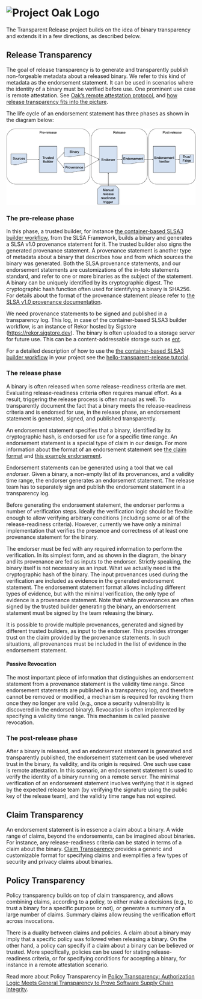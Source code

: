 <!-- Logo Start -->
<!-- An HTML element is intentionally used since GitHub recommends this approach to handle different images in dark/light modes. Ref: https://docs.github.com/en/get-started/writing-on-github/getting-started-with-writing-and-formatting-on-github/basic-writing-and-formatting-syntax#specifying-the-theme-an-image-is-shown-to -->
<!-- markdownlint-disable-next-line MD033 -->
<h1><picture><source media="(prefers-color-scheme: dark)" srcset="https://github.com/project-oak/oak/blob/main/docs/oak-logo/svgs/oak-transparent-release-negative-colour.svg?sanitize=true"><source media="(prefers-color-scheme: light)" srcset="https://github.com/project-oak/oak/blob/main/docs/oak-logo/svgs/oak-transparent-release.svg?sanitize=true"><img alt="Project Oak Logo" src="docs/oak-logo/svgs/oak-logo.svg?sanitize=true"></picture></h1>

The Transparent Release project builds on the idea of binary transparency and extends it in a few
directions, as described below.

## Release Transparency

The goal of release transparency is to generate and transparently publish non-forgeable metadata
about a released binary. We refer to this kind of metadata as the endorsement statement. It can be
used in scenarios where the identity of a binary must be verified before use. One prominent use case
is remote attestation. See
[Oak’s remote attestation protocol](https://github.com/project-oak/oak/blob/main/docs/remote-attestation.md),
and [how release transparency fits into the picture](docs/usecase.md).

The life cycle of an endorsement statement has three phases as shown in the diagram below:

![The journey of a software binary](docs/images/release-transparency.png)

### The pre-release phase

In this phase, a trusted builder, for instance
[the container-based SLSA3 builder workflow](https://github.com/slsa-framework/slsa-github-generator/blob/f14d71f7a0f58a45b6105c0b6d97c414328ceda0/internal/builders/docker/README.md),
from the SLSA Framework, builds a binary and generates a SLSA v1.0 provenance statement for it. The
trusted builder also signs the generated provenance statement. A provenance statement is another
type of metadata about a binary that describes how and from which sources the binary was generated.
Both the SLSA provenance statements, and our endorsement statements are customizations of the
in-toto statements standard, and refer to one or more binaries as the subject of the statement. A
binary can be uniquely identified by its cryptographic digest. The cryptographic hash function often
used for identifying a binary is SHA256. For details about the format of the provenance statement
please refer to [the SLSA v1.0 provenance documentation](https://slsa.dev/provenance/v1).

We need provenance statements to be signed and published in a transparency log. This log, in case of
the container-based SLSA3 builder workflow, is an instance of Rekor hosted by Sigstore
(https://rekor.sigstore.dev). The binary is often uploaded to a storage server for future use. This
can be a content-addressable storage such as [ent](https://github.com/google/ent).

For a detailed description of how to use the
[the container-based SLSA3 builder workflow](https://github.com/slsa-framework/slsa-github-generator/blob/f14d71f7a0f58a45b6105c0b6d97c414328ceda0/internal/builders/docker/README.md)
in your project see the
[hello-transparent-release tutorial](https://github.com/project-oak/hello-transparent-release).

### The release phase

A binary is often released when some release-readiness criteria are met. Evaluating
release-readiness criteria often requires manual effort. As a result, triggering the release process
is often manual as well. To transparently document the fact that a binary meets the
release-readiness criteria and is endorsed for use, in the release phase, an endorsement statement
is generated, signed, and published transparently.

An endorsement statement specifies that a binary, identified by its cryptographic hash, is endorsed
for use for a specific time range. An endorsement statement is a special type of claim in our
design. For more information about the format of an endorsement statement see
[the claim format](docs/claim-transparency.md#the-claim-format) and
[this example endorsement](schema/claim/v1/example.json).

Endorsement statements can be generated using a tool that we call _endorser_. Given a binary, a
non-empty list of its provenances, and a validity time range, the endorser generates an endorsement
statement. The release team has to separately sign and publish the endorsement statement in a
transparency log.

Before generating the endorsement statement, the endorser performs a number of verification steps.
Ideally the verification logic should be flexible enough to allow verifying arbitrary conditions
(including some or all of the release-readiness criteria). However, currently we have only a minimal
implementation that verifies the presence and correctness of at least one provenance statement for
the binary.

The endorser must be fed with any required information to perform the verification. In its simplest
form, and as shown in the diagram, the binary and its provenance are fed as inputs to the endorser.
Strictly speaking, the binary itself is not necessary as an input. What we actually need is the
cryptographic hash of the binary. The input provenances used during the verification are included as
evidence in the generated endorsement statement. The endorsement statement format allows including
different types of evidence, but with the minimal verification, the only type of evidence is a
provenance statement. Note that while provenances are often signed by the trusted builder generating
the binary, an endorsement statement must be signed by the team releasing the binary.

It is possible to provide multiple provenances, generated and signed by different trusted builders,
as input to the endorser. This provides stronger trust on the claim provided by the provenance
statements. In such situations, all provenances must be included in the list of evidence in the
endorsement statement.

#### Passive Revocation

The most important piece of information that distinguishes an endorsement statement from a
provenance statement is the validity time range. Since endorsement statements are published in a
transparency log, and therefore cannot be removed or modified, a mechanism is required for revoking
them once they no longer are valid (e.g., once a security vulnerability is discovered in the
endorsed binary). Revocation is often implemented by specifying a validity time range. This
mechanism is called passive revocation.

### The post-release phase

After a binary is released, and an endorsement statement is generated and transparently published,
the endorsement statement can be used wherever trust in the binary, its validity, and its origin is
required. One such use case is remote attestation. In this scenario, an endorsement statement is
used to verify the identity of a binary running on a remote server. The minimal verification of an
endorsement statement involves verifying that it is signed by the expected release team (by
verifying the signature using the public key of the release team), and the validity time range has
not expired.

## Claim Transparency

An endorsement statement is in essence a claim about a binary. A wide range of claims, beyond the
endorsements, can be imagined about binaries. For instance, any release-readiness criteria can be
stated in terms of a claim about the binary. [Claim Transparency](docs/claim-transparency.md)
provides a generic and customizable format for specifying claims and exemplifies a few types of
security and privacy claims about binaries.

## Policy Transparency

Policy transparency builds on top of claim transparency, and allows combining claims, according to a
policy, to either make a decisions (e.g., to trust a binary for a specific purpose or not), or
generate a summary of a large number of claims. Summary claims allow reusing the verification effort
across invocations.

There is a duality between claims and policies. A claim about a binary may imply that a specific
policy was followed when releasing a binary. On the other hand, a policy can specify if a claim
about a binary can be believed or trusted. More specifically, policies can be used for stating
release-readiness criteria, or for specifying conditions for accepting a binary, for instance in a
remote attestation scenario.

Read more about Policy Transparency in
[Policy Transparency: Authorization Logic Meets General Transparency to Prove Software Supply Chain Integrity](https://research.google/pubs/pub51673/).
